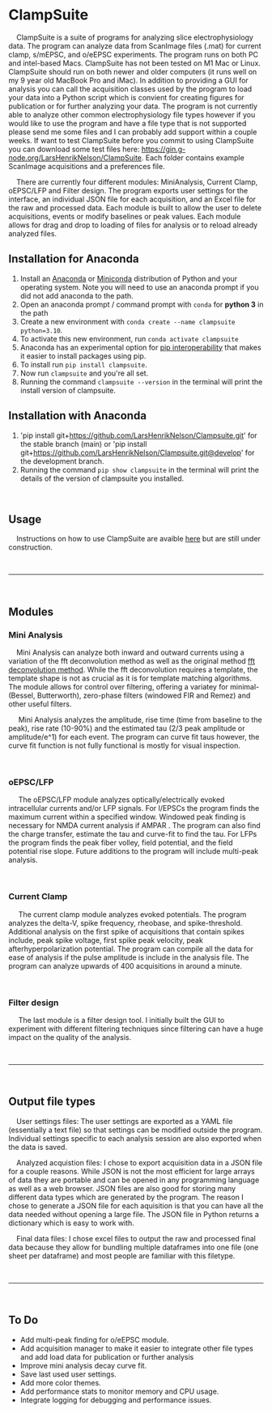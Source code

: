 # ClampSuite
&nbsp;&nbsp;&nbsp;&nbsp;ClampSuite is a suite of programs for analyzing slice electrophysiology data. The program can analyze data from ScanImage files (.mat) for current clamp, s/mEPSC, and o/eEPSC experiments. The program runs on both PC and intel-based Macs. ClampSuite has not been tested on M1 Mac or Linux. ClampSuite should run on both newer and older computers (it runs well on my 9 year old MacBook Pro and iMac). In addition to providing a GUI for analysis you can call the acquisition classes used by the program to load your data into a Python script which is convient for creating figures for publication or for further analyzing your data. The program is not currently able to analyze other common electrophysiology file types however if you would like to use the program and have a file type that is not supported please send me some files and I can probably add support within a couple weeks. If want to test ClampSuite before you commit to using ClampSuite you can download some test files here: https://gin.g-node.org/LarsHenrikNelson/ClampSuite. Each folder contains example ScanImage acquisitions and a preferences file.

&nbsp;&nbsp;&nbsp;&nbsp;There are currently four different modules: MiniAnalysis, Current Clamp, oEPSC/LFP and Filter design. The program exports user settings for the interface, an individual JSON file for each acquisition, and an Excel file for the raw and processed data. Each module is built to allow the user to delete acquisitions, events or modify baselines or peak values. Each module allows for drag and drop to loading of files for analysis or to reload already analyzed files.

## Installation for Anaconda
1. Install an [Anaconda](https://www.anaconda.com/download/) or [Miniconda](https://docs.conda.io/en/latest/miniconda.html) distribution of Python and your operating system. Note you will need to use an anaconda prompt if you did not add anaconda to the path.
2. Open an anaconda prompt / command prompt with `conda` for **python 3** in the path
3. Create a new environment with `conda create --name clampsuite python=3.10`.
4. To activate this new environment, run `conda activate clampsuite`
5. Anaconda has an experimental option for [pip interoperability](https://docs.conda.io/projects/conda/en/latest/user-guide/configuration/pip-interoperability.html) that makes it easier to install packages using pip.
6. To install run `pip install clampsuite`.
7. Now run `clampsuite` and you're all set.
8. Running the command `clampsuite --version` in the terminal will print the install version of clampsuite.

## Installation with Anaconda
1. 'pip install git+https://github.com/LarsHenrikNelson/Clampsuite.git' for the stable branch (main) or 'pip install git+https://github.com/LarsHenrikNelson/Clampsuite.git@develop' for
the development branch.
8. Running the command `pip show clampsuite` in the terminal will print the details of the version of clampsuite you installed.


<br/>

## Usage
&nbsp;&nbsp;&nbsp;&nbsp;Instructions on how to use ClampSuite are avaible [here](https://clampsuite.readthedocs.io) but are still under construction.

<br/>

---

<br/>

## Modules

### Mini Analysis
&nbsp;&nbsp;&nbsp;&nbsp;Mini Analysis can analyze both inward and outward currents using a variation of the fft deconvolution method as well as the original method [fft deconvolution method](https://pubmed.ncbi.nlm.nih.gov/23062335/). While the fft deconvolution requires a template, the template shape is not as crucial as it is for template matching algorithms. The module allows for control over filtering, offering a variatey for minimal-(Bessel, Butterworth), zero-phase filters (windowed FIR and Remez) and other useful filters.

&nbsp;&nbsp;&nbsp;&nbsp; Mini Analysis analyzes the amplitude, rise time (time from baseline to the peak), rise rate (10-90%) and the estimated tau (2/3 peak amplitude or amplitude/e^1) for each event. The program can curve fit taus however, the curve fit function is not fully functional is mostly for visual inspection. 

<br/>

### oEPSC/LFP
&nbsp;&nbsp;&nbsp;&nbsp; The oEPSC/LFP module analyzes optically/electrically evoked intracellular currents and/or LFP signals. For I/EPSCs the program finds the maximum current within a specified window. Windowed peak finding is necessary for NMDA current analysis if AMPAR . The program can also find the charge transfer, estimate the tau and curve-fit to find the tau. For LFPs the program finds the peak fiber volley, field potential, and the field potential rise slope. Future additions to the program will include multi-peak analysis.

<br/>

### Current Clamp
&nbsp;&nbsp;&nbsp;&nbsp; The current clamp module analyzes evoked potentials. The program analyzes the delta-V, spike frequency, rheobase, and spike-threshold. Additional analysis on the first spike of acquisitions that contain spikes include, peak spike voltage, first spike peak velocity, peak afterhyperpolarization potential. The program can compile all the data for ease of analysis if the pulse amplitude is include in the analysis file. The program can analyze upwards of 400 acquisitions in around a minute.

<br/>

### Filter design
&nbsp;&nbsp;&nbsp;&nbsp; The last module is a filter design tool. I initially built the GUI to experiment with different filtering techniques since filtering can have a huge impact on the quality of the analysis. 

<br/>

---

<br/>

## Output file types
&nbsp;&nbsp;&nbsp;&nbsp;User settings files: The user settings are exported as a YAML file (essentially a text file) so that settings can be modified outside the program. Individual
settings specific to each analysis session are also exported when the data is saved.

&nbsp;&nbsp;&nbsp;&nbsp;Analyzed acquistion files: I chose to export acquisition data in a JSON file for a couple reasons. While JSON is not the most efficient for large arrays of data they are portable and can be opened in any programming language as well as a web browser. JSON files are also good for storing many different data types which are generated by the program. The reason I chose to generate a JSON file for each aquisition is that you can have all the data needed without opening a large file. The JSON file in Python returns a dictionary which is easy to work with.

&nbsp;&nbsp;&nbsp;&nbsp;Final data files: I chose excel files to output the raw and processed final data because they allow for bundling multiple dataframes into one file (one sheet per dataframe) and most people are familiar with this filetype.

<br/>

---

<br/>

## To Do
- Add multi-peak finding for o/eEPSC module.
- Add acquisition manager to make it easier to integrate other file types and add load data for publication or further analysis
- Improve mini analysis decay curve fit.
- Save last used user settings.
- Add more color themes.
- Add performance stats to monitor memory and CPU usage.
- Integrate logging for debugging and performance issues.
